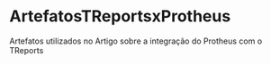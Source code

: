 # ArtefatosTReportsxProtheus
Artefatos utilizados no Artigo sobre a integração do Protheus com o TReports

